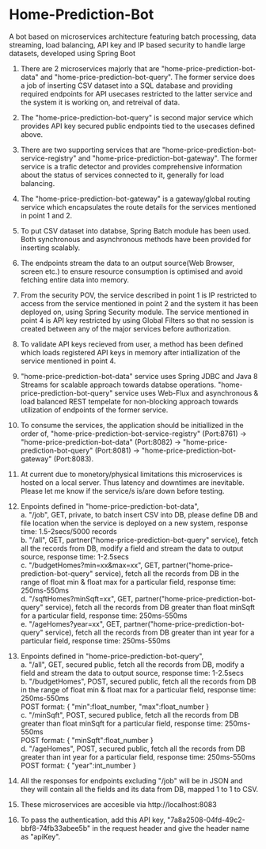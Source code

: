 # Home-Prediction-Bot
A bot based on microservices architecture featuring batch processing, data streaming, load balancing, API key and IP based security to handle large datasets, developed using Spring Boot

1. There are 2 microservices majorly that are "home-price-prediction-bot-data" and "home-price-prediction-bot-query". The former service does a job of inserting CSV dataset into a SQL database and providing required endpoints for API usecases restricted to the latter service and the system it is working on, and retreival of data. 

2. The "home-price-prediction-bot-query" is second major service which provides API key secured public endpoints tied to the usecases defined above.

3. There are two supporting services that are "home-price-prediction-bot-service-registry" and "home-price-prediction-bot-gateway". The former service is a trafic detector and provides comprehensive information about the status of services connected to it, generally for load balancing.

4. The "home-price-prediction-bot-gateway" is a gateway/global routing service which encapsulates the route details for the services mentioned in point 1 and 2.

5. To put CSV dataset into databse, Spring Batch module has been used. Both synchronous and asynchronous methods have been provided for inserting scalably.

6. The endpoints stream the data to an output source(Web Browser, screen etc.) to ensure resource consumption is optimised and avoid fetching entire data into memory.

7. From the security POV, the service described in point 1 is IP restricted to access from the service mentioned in point 2 and the system it has been deployed on, using Spring Security module. The service mentioned in point 4 is API key restricted by using Global Filters so that no session is created between any of the major services before authorization.

8. To validate API keys recieved from user, a method has been defined which loads registered API keys in memory after intiallization of the service mentioned in point 4.

9. "home-price-prediction-bot-data" service uses Spring JDBC and Java 8 Streams for scalable approach towards databse operations. "home-price-prediction-bot-query" service uses Web-Flux and asynchronous & load balanced REST tempelate for non-blocking approach towards utilization of endpoints of the former service.

10. To consume the services, the application should be initiallized in the order of, "home-price-prediction-bot-service-registry" (Port:8761) -> "home-price-prediction-bot-data" (Port:8082) -> "home-price-prediction-bot-query" (Port:8081) -> "home-price-prediction-bot-gateway" (Port:8083).

11. At current due to monetory/physical limitations this microservices is hosted on a local server. Thus latency and downtimes are inevitable. Please let me know if the service/s is/are down before testing.

12. Enpoints defined in "home-price-prediction-bot-data",  
	a. "/job", GET, private, to batch insert CSV into DB, please define DB and file location when the service is deployed on a new system, response time: 1.5-2secs/5000 records  
	b. "/all", GET, partner("home-price-prediction-bot-query" service), fetch all the records from DB, modify a field and stream the data to output source, response time: 1-2.5secs  
	c. "/budgetHomes?min=xx&max=xx", GET, partner("home-price-prediction-bot-query" service), fetch all the records from DB in the range of float min & float max for a particular field, response time: 250ms-550ms  
	d. "/sqftHomes?minSqft=xx", GET, partner("home-price-prediction-bot-query" service), fetch all the records from DB greater than float minSqft for a particular field, response time:  250ms-550ms  
	e. "/ageHomes?year=xx", GET, partner("home-price-prediction-bot-query" service), fetch all the records from DB greater than int year for a particular field, response time:
	   250ms-550ms

13. Enpoints defined in "home-price-prediction-bot-query",  
	a. "/all", GET, secured public, fetch all the records from DB, modify a field and stream the data to output source, response time: 1-2.5secs  
	b. "/budgetHomes", POST, secured public, fetch all the records from DB in the range of float min & float max for a particular field, response time: 250ms-550ms  
		POST format: {
        				"min":float_number,
					"max":float_number
				 }  
	c. "/minSqft", POST, secured publice, fetch all the records from DB greater than float minSqft for a particular field, response time: 250ms-550ms  
		POST format: {
        				"minSqft":float_number
				 }  
	d. "/ageHomes", POST, secured public, fetch all the records from DB greater than int year for a particular field, response time: 250ms-550ms  
		POST format: {
        				"year":int_number
				 }  

14. All the responses for endpoints excluding "/job" will be in JSON and they will contain all the fields and its data from DB, mapped 1 to 1 to CSV.

15. These microservices are accesible via http://localhost:8083

16. To pass the authentication, add this API key, "7a8a2508-04fd-49c2-bbf8-74fb33abee5b" in the request header and give the header name as "apiKey".
